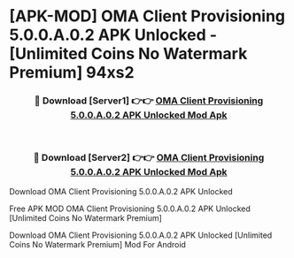 # [APK-MOD] OMA Client Provisioning 5.0.0.A.0.2 APK Unlocked - [Unlimited Coins No Watermark Premium] 94xs2



<div align="center">
<h3>🔴 Download [Server1] 👉👉 <a href="https://momento.my/?title=OMA_Client_Provisioning_5.0.0.A.0.2_APK_Unlocked">OMA Client Provisioning 5.0.0.A.0.2 APK Unlocked Mod Apk</a></h3><br>

<h3>🔴 Download [Server2] 👉👉 <a href="https://momento.my/?title=OMA_Client_Provisioning_5.0.0.A.0.2_APK_Unlocked">OMA Client Provisioning 5.0.0.A.0.2 APK Unlocked Mod Apk</a></h3>
</div>



Download OMA Client Provisioning 5.0.0.A.0.2 APK Unlocked 

Free APK MOD OMA Client Provisioning 5.0.0.A.0.2 APK Unlocked [Unlimited Coins No Watermark Premium]

Download OMA Client Provisioning 5.0.0.A.0.2 APK Unlocked [Unlimited Coins No Watermark Premium] Mod For Android
